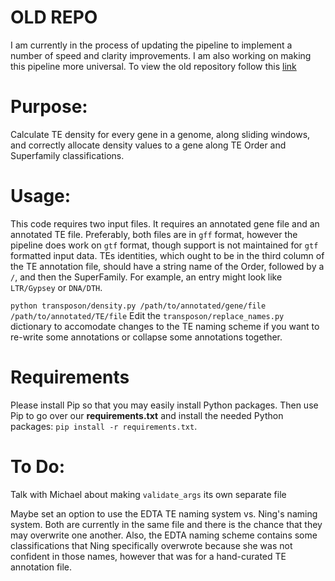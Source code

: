 # OLD REPO
I am currently in the process of updating the pipeline to implement a number of speed and clarity improvements. I am also working on making this pipeline more universal. To view the old repository follow this [link](https://github.com/EdgerLab/TE_Density_Old)

# Purpose:
Calculate TE density for every gene in a genome, along sliding windows, and correctly allocate density values to a gene along TE Order and Superfamily classifications.

# Usage:
This code requires two input files. It requires an annotated gene file and an annotated TE file. Preferably, both files are in `gff` format, however the pipeline does work on `gtf` format, though support is not maintained for `gtf` formatted input data. TEs identities, which ought to be in the third column of the TE annotation file, should have a string name of the Order, followed by a `/`, and then the SuperFamily. For example, an entry might look like `LTR/Gypsey` or `DNA/DTH`.

`python transposon/density.py /path/to/annotated/gene/file /path/to/annotated/TE/file`
Edit the `transposon/replace_names.py` dictionary to accomodate changes to the TE naming scheme if you want to re-write some annotations or collapse some annotations together. 

# Requirements
Please install Pip so that you may easily install Python packages.
Then use Pip to go over our **requirements.txt** and install the needed Python packages: `pip install -r requirements.txt`.

# To Do:
Talk with Michael about making `validate_args` its own separate file

Maybe set an option to use the EDTA TE naming system vs. Ning's naming system. Both are currently in the same file and there is the chance that they may overwrite one another. Also, the EDTA naming scheme contains some classifications that Ning specifically overwrote because she was not confident in those names, however that was for a hand-curated TE annotation file.
